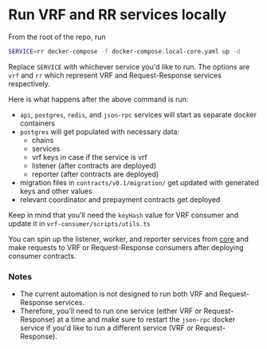 # Run VRF and RR services locally

From the root of the repo, run

```bash
SERVICE=rr docker-compose -f docker-compose.local-core.yaml up -d
```

Replace `SERVICE` with whichever service you'd like to run. The options are `vrf` and `rr` which represent VRF and Request-Response services respectively.

Here is what happens after the above command is run:

- `api`, `postgres`, `redis`, and `json-rpc` services will start as separate docker containers
- `postgres` will get populated with necessary data:
  - chains
  - services
  - vrf keys in case if the service is vrf
  - listener (after contracts are deployed)
  - reporter (after contracts are deployed)
- migration files in `contracts/v0.1/migration/` get updated with generated keys and other values
- relevant coordinator and prepayment contracts get deployed

Keep in mind that you'll need the `keyHash` value for VRF consumer and update it in `vrf-consumer/scripts/utils.ts`

You can spin up the listener, worker, and reporter services from [core](../../core/) and make requests to VRF or Request-Response consumers after deploying consumer contracts.

### Notes

- The current automation is not designed to run both VRF and Request-Response services.
- Therefore, you'll need to run one service (either VRF or Request-Response) at a time and make sure to restart the `json-rpc` docker service if you'd like to run a different service (VRF or Request-Response).

